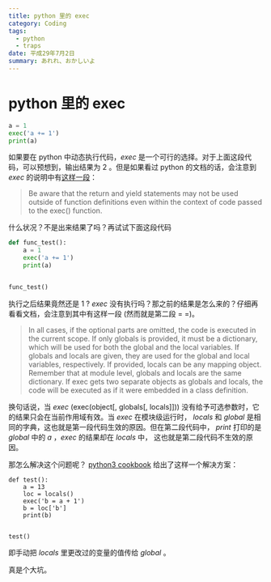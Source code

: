 ```yaml
---
title: python 里的 exec
category: Coding
tags:
  - python
  - traps
date: 平成29年7月2日
summary: あれれ、おかしいよ
---
```


# python 里的 exec

```python
a = 1
exec('a += 1')
print(a)
```

如果要在 python 中动态执行代码，_exec_ 是一个可行的选择。对于上面这段代码，可以预想到，输出结果为 2 。但是如果看过 python 的文档的话，会注意到 _exec_ 的说明中有[这样一段](https://docs.python.org/3/library/functions.html?highlight=exec#exec)：

> Be aware that the return and yield statements may not be used outside of function definitions even within the context of code passed to the exec() function.

什么状况？不是出来结果了吗？再试试下面这段代码

```python
def func_test():
    a = 1
    exec('a += 1')
    print(a)


func_test()
```

执行之后结果竟然还是 1 ? _exec_ 没有执行吗？那之前的结果是怎么来的？仔细再看看文档，会注意到其中有这样一段 (然而就是第二段 = =)。

> In all cases, if the optional parts are omitted, the code is executed in the current scope. If only globals is provided, it must be a dictionary, which will be used for both the global and the local variables. If globals and locals are given, they are used for the global and local variables, respectively. If provided, locals can be any mapping object. Remember that at module level, globals and locals are the same dictionary. If exec gets two separate objects as globals and locals, the code will be executed as if it were embedded in a class definition.

换句话说，当 _exec_ (exec(object[, globals[, locals]])) 没有给予可选参数时，它的结果只会在当前作用域有效。当 _exec_ 在模块级运行时， _locals_ 和 _global_ 是相同的字典，这也就是第一段代码生效的原因。但在第二段代码中， _print_ 打印的是 _global_ 中的 _a_ ，_exec_ 的结果却在 _locals_ 中， 这也就是第二段代码不生效的原因。

那怎么解决这个问题呢？
[python3 cookbook](http://python3-cookbook.readthedocs.io/zh_CN/latest/c09/p23_executing_code_with_local_side_effects.html)
给出了这样一个解决方案：

```
def test():
    a = 13
    loc = locals()
    exec('b = a + 1')
    b = loc['b']
    print(b)


test()
```

即手动把 _locals_ 里更改过的变量的值传给 _global_ 。

真是个大坑。
